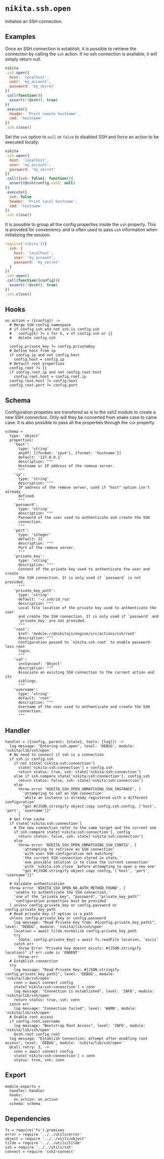 
# `nikita.ssh.open`

Initialize an SSH connection.

## Examples

Once an SSH connection is establish, it is possible to retrieve the connection
by calling the `ssh` action. If no ssh connection is available, it will
simply return null.

```js
nikita
.ssh.open({
  host: 'localhost',
  user: 'my_account',
  password: 'my_secret'
})
.call(function(){
  assert(!!@ssh(), true)
})
.execute({
  header: 'Print remote hostname',
  cmd: 'hostname'
})
.ssh.close()
```

Set the `ssh` option to `null` or `false` to disabled SSH and force an action to be executed 
locally:

```js
nikita
.ssh.open({
  host: 'localhost',
  user: 'my_account',
  password: 'my_secret'
})
.call({ssh: false}, function(){
  assert(@ssh(config.ssh), null)
})
.execute({
  ssh: false
  header: 'Print local hostname',
  cmd: 'hostname'
})
.ssh.close()
```

It is possible to group all the config properties inside the `ssh` property. This is
provided for conveniency and is often used to pass `ssh` information when
initializing the session.

```js
require('nikita')({
  ssh: {
    host: 'localhost',
    user: 'my_account',
    password: 'my_secret'
  }
})
.ssh.open()
.call(function({config}){
  assert(!!@ssh(), true)
})
.ssh.close()
```

## Hooks

    on_action = ({config}) ->
      # Merge SSH config namespace
      # if config.ssh and not ssh.is config.ssh
      #   config[k] ?= v for k, v of config.ssh or {}
      #   delete config.ssh
      
      config.private_key ?= config.privateKey
      # Define host from ip
      if config.ip and not config.host
        config.host = config.ip
      # Default root properties
      config.root ?= {}
      if config.root.ip and not config.root.host
        config.root.host = config.root.ip
      config.root.host ?= config.host
      config.root.port ?= config.port

## Schema

Configuration propeties are transfered as is to the ssh2 module to create a new SSH connection.
Only will they be converted from snake case to came case. It is also possible to
pass all the properties through the `ssh` property.

    schema =
      type: 'object'
      properties:
        'host':
          type: 'string'
          anyOf: [{format: 'ipv4'}, {format: 'hostname'}]
          default: '127.0.0.1'
          description: """
          Hostname or IP address of the remove server.
          """
        'ip':
          type: 'string'
          description: """
          IP address of the remove server, used if "host" option isn't already
          defined.
          """
        'password':
          type: 'string'
          description: """
          Password of the user used to authenticate and create the SSH
          connection.
          """
        'port':
          type: 'integer'
          default: 22
          description: """
          Port of the remove server.
          """
        'private_key':
          type: 'string'
          description: """
          Content of the private key used to anthenticate the user and create
          the SSH connection. It is only used if `password` is not provided.
          """
        'private_key_path':
          type: 'string'
          default: '~/.ssh/id_rsa'
          description: """
          Local file location of the private key used to anthenticate the user
          and create the SSH connection. It is only used if `password` and
          `private_key` are not provided.
          """
        'root':
          $ref: 'module://@nikitajs/engine/src/actions/ssh/root'
          description: """
          Configuration passed to `nikita.ssh.root` to enable password-less root
          login.
          """
        'ssh':
          instanceof: 'Object'
          description: """
          Associate an existing SSH connection to the current action and its
          siblings.
          """
        'username':
          type: 'string'
          default: 'root'
          description: """
          Username of the user used to anthenticate and create the SSH
          connection.
          """

## Handler

    handler = ({config, parent: {state}, tools: {log}}) ->
      log message: "Entering ssh.open", level: 'DEBUG', module: 'nikita/lib/ssh/open'
      # No need to connect if ssh is a connection
      if ssh.is config.ssh
        if not state['nikita:ssh:connection']
          state['nikita:ssh:connection'] = config.ssh
          return status: true, ssh: state['nikita:ssh:connection']
        else if ssh.compare state['nikita:ssh:connection'], config.ssh
          return status: false, ssh: state['nikita:ssh:connection']
        else
          throw error 'NIKITA_SSH_OPEN_UNMATCHING_SSH_INSTANCE', [
            'attempting to set an SSH connection'
            'while an instance is already registered with a different configuration'
            "got #{JSON.stringify object.copy config.ssh.config, ['host', 'port', 'username']}"
          ]
      # Get from cache
      if state['nikita:ssh:connection']
        # The new connection refer to the same target and the current one
        if ssh.compare state['nikita:ssh:connection'], config
          return status: false, ssh: state['nikita:ssh:connection']
        else
          throw error 'NIKITA_SSH_OPEN_UNMATCHING_SSH_CONFIG', [
            'attempting to retrieve an SSH connection'
            'with user SSH configuration not matching'
            'the current SSH connection stored in state,'
            'one possible solution is to close the current connection'
            'with `nikita.ssh.close` before attempting to open a new one'
            "got #{JSON.stringify object.copy config, ['host', 'port', 'username']}"
          ]
      # Validate authentication
      throw error 'NIKITA_SSH_OPEN_NO_AUTH_METHOD_FOUND', [
        'unable to authenticate the SSH connection,'
        'one of the "private_key", "password", "private_key_path"'
        'configuration properties must be provided'
      ] unless config.private_key or config.password or config.private_key_path
      # Read private key if option is a path
      unless config.private_key or config.password
        log message: "Read Private Key from: #{config.private_key_path}", level: 'DEBUG', module: 'nikita/lib/ssh/open'
        location = await tilde.normalize config.private_key_path
        try
          {data: config.private_key} = await fs.readFile location, 'ascii'
        catch err
          throw Error "Private key doesnt exists: #{JSON.stringify location}" if err.code is 'ENOENT'
          throw err
      # Establish connection
      try
        log message: "Read Private Key: #{JSON.stringify config.private_key_path}", level: 'DEBUG', module: 'nikita/lib/ssh/open'
        conn = await connect config
        state['nikita:ssh:connection'] = conn
        log message: "Connection is established", level: 'INFO', module: 'nikita/lib/ssh/open'
        return status: true, ssh: conn
      catch err
        log message: "Connection failed", level: 'WARN', module: 'nikita/lib/ssh/open'
      # Enable root access
      if config.root.username
        log message: "Bootstrap Root Access", level: 'INFO', module: 'nikita/lib/ssh/open'
        @ssh.root config.root
      log message: "Establish Connection: attempt after enabling root access", level: 'DEBUG', module: 'nikita/lib/ssh/open'
      @call retry: 3, ->
        conn = await connect config
        state['nikita:ssh:connection'] = conn
        status: true, ssh: conn

## Export

    module.exports =
      handler: handler
      hooks:
        on_action: on_action
      schema: schema
    
## Dependencies

    fs = require('fs').promises
    error = require '../../utils/error'
    object = require '../../utils/object'
    tilde = require '../../utils/tilde'
    ssh = require '../../utils/ssh'
    connect = require 'ssh2-connect'
